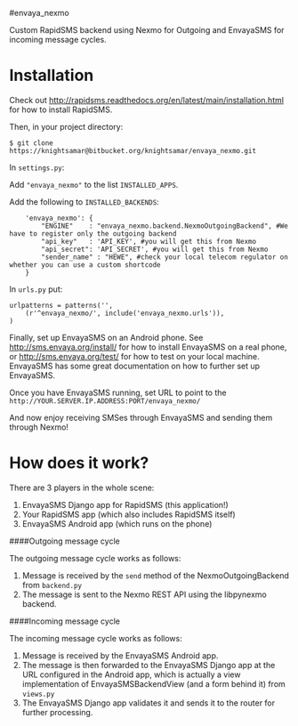 #envaya_nexmo

Custom RapidSMS backend using Nexmo for Outgoing and EnvayaSMS for incoming message cycles.

Installation
============

Check out http://rapidsms.readthedocs.org/en/latest/main/installation.html for how to install RapidSMS.

Then, in your project directory:

```
$ git clone https://knightsamar@bitbucket.org/knightsamar/envaya_nexmo.git
```
In `settings.py`:

Add `"envaya_nexmo"` to the list `INSTALLED_APPS`.

Add the following to `INSTALLED_BACKENDS`:

```
    'envaya_nexmo': {
        "ENGINE"    : "envaya_nexmo.backend.NexmoOutgoingBackend", #We have to register only the outgoing backend
        "api_key"   : 'API_KEY', #you will get this from Nexmo
        "api_secret": 'API_SECRET', #you will get this from Nexmo
        "sender_name" : "HEWE", #check your local telecom regulator on whether you can use a custom shortcode
    }
```

In `urls.py` put:
```
urlpatterns = patterns('',
    (r'^envaya_nexmo/', include('envaya_nexmo.urls')),
)
```

Finally, set up EnvayaSMS on an Android phone. See http://sms.envaya.org/install/ for how to install EnvayaSMS on a real phone, or http://sms.envaya.org/test/ for how to test on your local machine. EnvayaSMS has some great documentation on how to further set up EnvayaSMS.

Once you have EnvayaSMS running, set URL to point to the `http://YOUR.SERVER.IP.ADDRESS:PORT/envaya_nexmo/`

And now enjoy receiving SMSes through EnvayaSMS and sending them through Nexmo!

How does it work?
=================

There are 3 players in the whole scene:

1. EnvayaSMS Django app for RapidSMS (this application!)
1. Your RapidSMS app (which also includes RapidSMS itself)
1. EnvayaSMS Android app (which runs on the phone)

####Outgoing message cycle

The outgoing message cycle works as follows:

1. Message is received by the `send` method of the NexmoOutgoingBackend from `backend.py`
1. The message is sent to the Nexmo REST API using the libpynexmo backend.

####Incoming message cycle

The incoming message cycle works as follows:

1. Message is received by the EnvayaSMS Android app.
1. The message is then forwarded to the EnvayaSMS Django app at the URL configured in the Android app, which is actually a view implementation of EnvayaSMSBackendView (and a form behind it) from `views.py`
1. The EnvayaSMS Django app validates it and sends it to the router for further processing.
